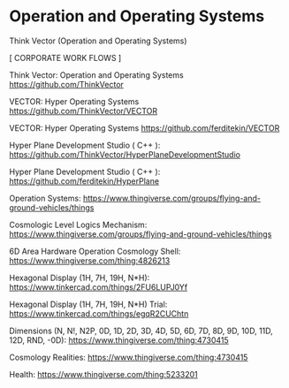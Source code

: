 # Operation and Operating Systems
Think Vector (Operation and Operating Systems)

[ CORPORATE WORK FLOWS ]

Think Vector: 
 Operation and Operating Systems
https://github.com/ThinkVector

VECTOR: 
 Hyper Operating Systems
 https://github.com/ThinkVector/VECTOR

VECTOR: 
 Hyper Operating Systems
 https://github.com/ferditekin/VECTOR

Hyper Plane Development Studio ( C++ ): 
 https://github.com/ThinkVector/HyperPlaneDevelopmentStudio
 
Hyper Plane Development Studio ( C++ ):
 https://github.com/ferditekin/HyperPlane

Operation Systems:
 https://www.thingiverse.com/groups/flying-and-ground-vehicles/things

Cosmologic Level Logics Mechanism:
 https://www.thingiverse.com/groups/flying-and-ground-vehicles/things

6D Area Hardware Operation Cosmology Shell:
 https://www.thingiverse.com/thing:4826213

Hexagonal Display (1H, 7H, 19H, N*H): 
 https://www.tinkercad.com/things/2FU6LUPJ0Yf

Hexagonal Display (1H, 7H, 19H, N*H) Trial: 
 https://www.tinkercad.com/things/egqR2CUChtn

Dimensions (N, N!, N2P, 0D, 1D, 2D, 3D, 4D, 5D, 6D, 7D, 8D, 9D, 10D, 11D, 12D, RND, -0D):
 https://www.thingiverse.com/thing:4730415

Cosmology Realities:
 https://www.thingiverse.com/thing:4730415

Health:
 https://www.thingiverse.com/thing:5233201

